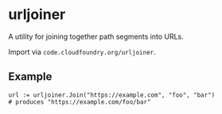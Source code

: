 # urljoiner

A utility for joining together path segments into URLs.

Import via `code.cloudfoundry.org/urljoiner`.


## Example

```
url := urljoiner.Join("https://example.com", "foo", "bar")
# produces "https://example.com/foo/bar"
```
